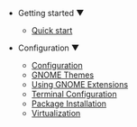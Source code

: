 * Getting started ▼

  * [Quick start](quickstart.md)

* Configuration ▼
  * [Configuration](config-configuration.md)
  * [GNOME Themes](https://www.gnome-look.org/)
  * [Using GNOME Extensions](https://extensions.gnome.org/)
  * [Terminal Configuration](https://ohmyz.sh/)
  * [Package Installation](https://wiki.archlinux.org/title/pacman)
  * [Virtualization](VIRT.md)
